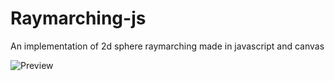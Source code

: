 # Raymarching-js
An implementation of 2d sphere raymarching made in javascript and canvas

![Preview](https://user-images.githubusercontent.com/22344603/141781555-0e582466-571c-43fb-975e-96634247bf6b.gif)
